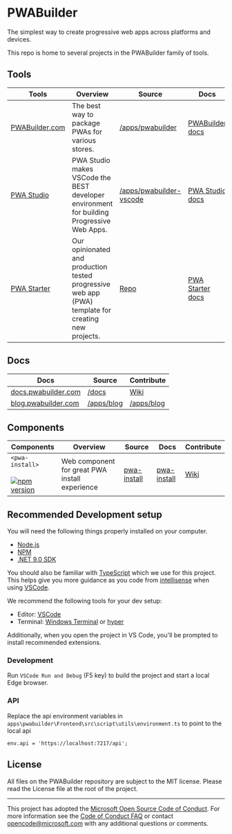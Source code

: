 # PWABuilder
The simplest way to create progressive web apps across platforms and devices.

This repo is home to several projects in the PWABuilder family of tools. 

## Tools

| Tools  | Overview | Source | Docs | Contribute |
|-------| ----- | -------- | -------------- | --------|
| [PWABuilder.com](https://pwabuilder.com) | The best way to package PWAs for various stores. | [/apps/pwabuilder](/apps/pwabuilder) | [PWABuilder docs](https://docs.pwabuilder.com) | [Wiki](https://github.com/pwa-builder/PWABuilder/wiki)
| [PWA Studio](https://marketplace.visualstudio.com/items?itemName=PWABuilder.pwa-studio) | PWA Studio makes VSCode the BEST developer environment for building Progressive Web Apps. | [/apps/pwabuilder-vscode](/apps/pwabuilder-vscode) | [PWA Studio docs](https://docs.pwabuilder.com/#/studio/quick-start) | [Wiki](https://github.com/pwa-builder/PWABuilder/wiki)
| [PWA Starter](https://github.com/pwa-builder/pwa-starter) | Our opinionated and production tested progressive web app (PWA) template for creating new projects. | [Repo](https://github.com/pwa-builder/pwa-starter) | [PWA Starter docs](https://docs.pwabuilder.com/#/starter/quick-start) | [Wiki](https://github.com/pwa-builder/PWABuilder/wiki)

## Docs

| Docs | Source | Contribute |
| -------- | -------------- | --------|
| [docs.pwabuilder.com](https://docs.pwabuilder.com) | [/docs](/docs) | [Wiki](https://github.com/pwa-builder/PWABuilder/wiki/Documentation)
| [blog.pwabuilder.com](https://blog.pwabuilder.com) | [/apps/blog](/apps/blog) | [/apps/blog](/apps/blog)

## Components

| Components  | Overview | Source | Docs | Contribute |
|-------| ----- | -------- | -------------- | --------|
| `<pwa-install>`<br /><br /> [![npm version](https://badge.fury.io/js/@khmyznikov%2Fpwainstall.svg)](https://badge.fury.io/js/@khmyznikov%2Fpwainstall) | Web component for great PWA install experience | [pwa-install](https://github.com/khmyznikov/pwa-install) | [pwa-install](https://github.com/khmyznikov/pwa-install) | [Wiki](https://github.com/khmyznikov/pwa-install?tab=readme-ov-file#pwa-install)


## Recommended Development setup

You will need the following things properly installed on your computer.

* [Node.js](http://nodejs.org/)
* [NPM](https://www.npmjs.com/get-npm)
* [.NET 9.0 SDK](https://dotnet.microsoft.com/en-us/download/dotnet/9.0)

You should also be familiar with [TypeScript](https://www.typescriptlang.org/) which we use for this project. This helps give you more guidance as you code from [intellisense](https://code.visualstudio.com/docs/editor/intellisense) when using [VSCode](https://code.visualstudio.com/).


We recommend the following tools for your dev setup:

* Editor: [VSCode](https://code.visualstudio.com/)
* Terminal: [Windows Terminal](https://www.microsoft.com/en-us/p/windows-terminal-preview/9n0dx20hk701?activetab=pivot:overviewtab) or [hyper](https://hyper.is/)

Additionally, when you open the project in VS Code, you'll be prompted to install recommended extensions.

### Development

Run `VSCode Run and Debug` (F5 key) to build the project and start a local Edge browser.  

### API 
Replace the api environment variables in `apps\pwabuilder\Frontend\src\script\utils\environment.ts` to point to the local api 
```
env.api = 'https://localhost:7217/api';
```

## License

All files on the PWABuilder repository are subject to the MIT license. Please read the License file at the root of the project.


---

This project has adopted the [Microsoft Open Source Code of Conduct](https://opensource.microsoft.com/codeofconduct/). For more information see the [Code of Conduct FAQ](https://opensource.microsoft.com/codeofconduct/faq/) or contact [opencode@microsoft.com](mailto:opencode@microsoft.com) with any additional questions or comments.
